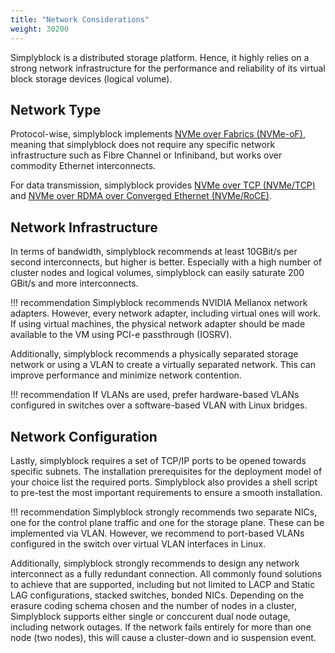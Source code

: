 ```yaml
---
title: "Network Considerations"
weight: 30200
---
```


Simplyblock is a distributed storage platform. Hence, it highly relies on a strong network infrastructure for the
performance and reliability of its virtual block storage devices (logical volume). 

## Network Type

Protocol-wise, simplyblock implements
[NVMe over Fabrics (NVMe-oF)](../../important-notes/terminology.md#nvme-of-nvme-over-fabrics), meaning that simplyblock
does not require any specific network infrastructure such as Fibre Channel or Infiniband, but works over commodity
Ethernet interconnects.

For data transmission, simplyblock provides
[NVMe over TCP (NVMe/TCP)](../../important-notes/terminology.md#nvmetcp-nvme-over-tcp) and
[NVMe over RDMA over Converged Ethernet (NVMe/RoCE)](../../important-notes/terminology.md#nvmeroce-nvme-over-rdma-over-converged-ethernet).

## Network Infrastructure

In terms of bandwidth, simplyblock recommends at least 10GBit/s per second interconnects, but higher is better.
Especially with a high number of cluster nodes and logical volumes, simplyblock can easily saturate 200 GBit/s and
more interconnects.

!!! recommendation
    Simplyblock recommends NVIDIA Mellanox network adapters. However, every network adapter, including virtual
    ones will work. If using virtual machines, the physical network adapter should be made available to the VM
    using PCI-e passthrough (IOSRV).

Additionally, simplyblock recommends a physically separated storage network or using a VLAN to create a virtually
separated network. This can improve performance and minimize network contention.

!!! recommendation
    If VLANs are used, prefer hardware-based VLANs configured in switches over a software-based VLAN with Linux
    bridges.

## Network Configuration

Lastly, simplyblock requires a set of TCP/IP ports to be opened towards specific subnets. The installation
prerequisites for the deployment model of your choice list the required ports. Simplyblock also provides a shell
script to pre-test the most important requirements to ensure a smooth installation.

!!! recommendation
    Simplyblock strongly recommends two separate NICs, one for the control plane traffic and one for the storage plane.
    These can be implemented via VLAN. However, we recommend to port-based VLANs configured in the switch over virtual
    VLAN interfaces in Linux.

Additionally, simplyblock strongly recommends to design any network interconnect as a fully redundant connection. All
commonly found solutions to achieve that are supported, including but not limited to LACP and Static LAG configurations,
stacked switches, bonded NICs. Depending on the erasure coding schema chosen and the number of nodes in a cluster, Simplyblock 
supports either single or conccurent dual node outage, including network outages. If the network fails entirely 
for more than one node (two nodes), this will cause a cluster-down and io suspension event.

